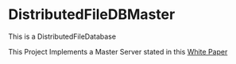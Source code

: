 # DistributedFileDBMaster
This is a DistributedFileDatabase

This Project Implements a Master Server stated in this [White Paper](https://research.google.com/archive/gfs-sosp2003.pdf)


